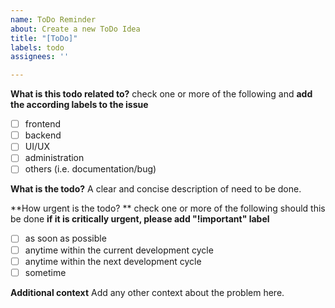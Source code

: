 ```yaml
---
name: ToDo Reminder
about: Create a new ToDo Idea
title: "[ToDo]"
labels: todo
assignees: ''

---
```


**What is this todo related to?**
check one or more of the following and **add the according labels to the issue**
- [ ] frontend
- [ ] backend
- [ ] UI/UX
- [ ] administration
- [ ] others (i.e. documentation/bug)

**What is the todo?**
A clear and concise description of need to be done.

**How urgent is the todo? **
check one or more of the following
should this be done 
**if it is critically urgent, please add "!important" label**
- [ ] as soon as possible
- [ ] anytime within the current development cycle
- [ ] anytime within the next development cycle
- [ ] sometime

**Additional context**
Add any other context about the problem here.
